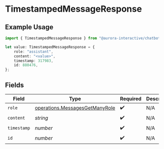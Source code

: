 # TimestampedMessageResponse

## Example Usage

```typescript
import { TimestampedMessageResponse } from "@aurora-interactive/chatbot-api-sdk/models/operations";

let value: TimestampedMessageResponse = {
    role: "assistant",
    content: "<value>",
    timestamp: 317983,
    id: 880476,
};
```

## Fields

| Field                                                                            | Type                                                                             | Required                                                                         | Description                                                                      |
| -------------------------------------------------------------------------------- | -------------------------------------------------------------------------------- | -------------------------------------------------------------------------------- | -------------------------------------------------------------------------------- |
| `role`                                                                           | [operations.MessagesGetManyRole](../../models/operations/messagesgetmanyrole.md) | :heavy_check_mark:                                                               | N/A                                                                              |
| `content`                                                                        | *string*                                                                         | :heavy_check_mark:                                                               | N/A                                                                              |
| `timestamp`                                                                      | *number*                                                                         | :heavy_check_mark:                                                               | N/A                                                                              |
| `id`                                                                             | *number*                                                                         | :heavy_check_mark:                                                               | N/A                                                                              |
